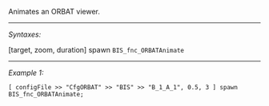 Animates an ORBAT viewer.


---
*Syntaxes:*

[target, zoom, duration] spawn `BIS_fnc_ORBATAnimate`

---
*Example 1:*

```sqf
[ configFile >> "CfgORBAT" >> "BIS" >> "B_1_A_1", 0.5, 3 ] spawn BIS_fnc_ORBATAnimate;
```